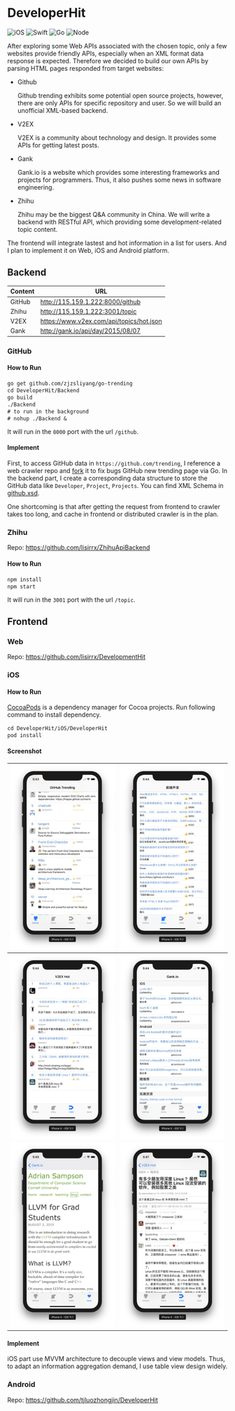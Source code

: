 # DeveloperHit

![iOS](https://img.shields.io/badge/iOS-11-brightgreen.svg?style=flat) ![Swift](https://img.shields.io/badge/Swift-4-green.svg?style=flat) ![Go](https://img.shields.io/badge/Go-1.9-orange.svg?style=flat) ![Node](https://img.shields.io/badge/Node-8-blue.svg?style=flat)

After exploring some Web APIs associated with the chosen topic, only a few websites provide friendly APIs, especially when an XML format data response is expected. Therefore we decided to build our own APIs by parsing HTML pages responded from target websites:

- Github

  Github trending exhibits some potential open source projects, however, there are only APIs for specific repository and user. So we will build an unofficial XML-based backend.
- V2EX

  V2EX is a community about technology and design. It provides some APIs for getting latest posts.
- Gank

  Gank.io is a website which provides some interesting frameworks and projects for programmers. Thus, it also pushes some news in software engineering.
- Zhihu

  Zhihu may be the biggest Q&A community in China. We will write a backend with RESTful API, which providing some development-related topic content.

The frontend will integrate lastest and hot information in a list for users. And I plan to implement it on  Web, iOS and Android platform.

## Backend

| Content | URL                                      |
| ------- | ---------------------------------------- |
| GitHub  | http://115.159.1.222:8000/github         |
| Zhihu   | http://115.159.1.222:3001/topic          |
| V2EX    | https://www.v2ex.com/api/topics/hot.json |
| Gank    | http://gank.io/api/day/2015/08/07        |

### GitHub

#### How to Run

```shell
go get github.com/zjzsliyang/go-trending
cd DeveloperHit/Backend
go build
./Backend
# to run in the background
# nohup ./Backend &
```

It will run in the ``8000`` port with the url  ``/github``.

#### Implement

First, to access GitHub data in ``https://github.com/trending``, I reference a web crawler repo and [fork](https://github.com/zjzsliyang/go-trending) it to fix bugs GitHub new trending page via Go. In the backend part, I create a corresponding data structure to store the GitHub data like ``Developer``, ``Project``, ``Projects``. You can find XML Schema in [github.xsd](https://github.com/zjzsliyang/DeveloperHit/blob/master/Backend/github.xsd).

One shortcoming is that after getting the request from frontend to crawler takes too long, and cache in frontend or distributed crawler is in the plan.

### Zhihu

Repo: https://github.com/lisirrx/ZhihuApiBackend

#### How to Run

```shell
npm install
npm start
```

It will run in the ``3001`` port with the url  ``/topic``.

## Frontend

### Web

Repo:  https://github.com/lisirrx/DevelopmentHit

### iOS

#### How to Run

[CocoaPods](http://cocoapods.org/) is a dependency manager for Cocoa projects. Run following command to install dependency.

```shell
cd DeveloperHit/iOS/DeveloperHit
pod install
```

#### Screenshot

| ![iOS-GitHub](res/iOS-GitHub.png)     | ![iOS-Zhihu](res/iOS-Zhihu.png)       |
| ------------------------------------- | ------------------------------------- |
| ![iOS-V2EX](res/iOS-V2EX.png)         | ![iOS-Gank](res/iOS-Gank.png)         |
| ![iOS-detail_1](res/iOS-detail_1.png) | ![iOS-detail_2](res/iOS-detail_2.png) |

#### Implement

iOS part use MVVM architecture to decouple views and view models. Thus, to adapt an information aggregation demand, I use table view design widely.

### Android

Repo: https://github.com/tjluozhongjin/DeveloperHit